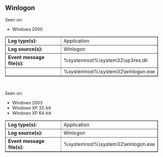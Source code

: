 ## Winlogon

Seen on:
* Windows 2000

<table border="1" class="docutils">
  <tbody>
    <tr>
      <td><b>Log type(s):</b></td>
      <td>Application</td>
    </tr>
    <tr>
      <td><b>Log source(s):</b></td>
      <td>Winlogon</td>
    </tr>
    <tr>
      <td><b>Event message file(s):</b></td>
      <td>%systemroot%\system32\sp3res.dll</td>
    </tr>
    <tr>
      <td>&nbsp;</td>
      <td>%systemroot%\system32\winlogon.exe</td>
    </tr>
  </tbody>
</table>

&nbsp;

Seen on:
* Windows 2003
* Windows XP 32-bit
* Windows XP 64-bit

<table border="1" class="docutils">
  <tbody>
    <tr>
      <td><b>Log type(s):</b></td>
      <td>Application</td>
    </tr>
    <tr>
      <td><b>Log source(s):</b></td>
      <td>Winlogon</td>
    </tr>
    <tr>
      <td><b>Event message file(s):</b></td>
      <td>%systemroot%\system32\winlogon.exe</td>
    </tr>
  </tbody>
</table>

&nbsp;

